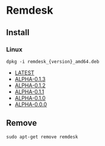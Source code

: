 # Remdesk

## Install 

### Linux 

```shell script
dpkg -i remdesk_{version}_amd64.deb
```

- [LATEST](https://remdesk-desktop.s3.eu-west-3.amazonaws.com/linux/remdesk_0.1.3_amd64.deb)
- [ALPHA-0.1.3](https://remdesk-desktop.s3.eu-west-3.amazonaws.com/linux/remdesk_0.1.3_amd64.deb)
- [ALPHA-0.1.2](https://remdesk-desktop.s3.eu-west-3.amazonaws.com/linux/remdesk_0.1.2_amd64.deb)
- [ALPHA-0.1.1](https://remdesk-desktop.s3.eu-west-3.amazonaws.com/linux/remdesk_0.1.1_amd64.deb) 
- [ALPHA-0.1.0](https://remdesk-desktop.s3.eu-west-3.amazonaws.com/linux/remdesk_0.1.0_amd64.deb) 
- [ALPHA-0.0.0](https://remdesk-desktop.s3.eu-west-3.amazonaws.com/linux/remdesk_0.0.0_amd64.deb)

## Remove

```shell script
sudo apt-get remove remdesk
```

